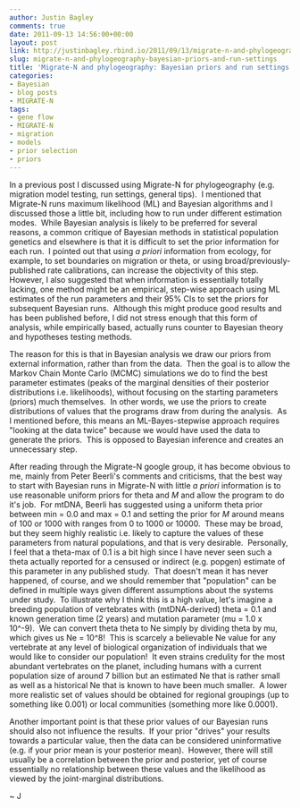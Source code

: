 ```yaml
---
author: Justin Bagley
comments: true
date: 2011-09-13 14:56:00+00:00
layout: post
link: http://justinbagley.rbind.io/2011/09/13/migrate-n-and-phylogeography-bayesian-priors-and-run-settings/
slug: migrate-n-and-phylogeography-bayesian-priors-and-run-settings
title: 'Migrate-N and phylogeography: Bayesian priors and run settings'
categories:
- Bayesian
- blog posts
- MIGRATE-N
tags:
- gene flow
- MIGRATE-N
- migration
- models
- prior selection
- priors
---
```


In a previous post I discussed using Migrate-N for phylogeography (e.g. migration model testing, run settings, general tips).  I mentioned that Migrate-N runs maximum likelihood (ML) and Bayesian algorithms and I discussed those a little bit, including how to run under different estimation modes.  While Bayesian analysis is likely to be preferred for several reasons, a common critique of Bayesian methods in statistical population genetics and elsewhere is that it is difficult to set the prior information for each run.  I pointed out that using _a priori_ information from ecology, for example, to set boundaries on migration or theta, or using broad/previously-published rate calibrations, can increase the objectivity of this step.  However, I also suggested that when information is essentially totally lacking, one method might be an empirical, step-wise approach using ML estimates of the run parameters and their 95% CIs to set the priors for subsequent Bayesian runs.  Although this might produce good results and has been published before, I did not stress enough that this form of analysis, while empirically based, actually runs counter to Bayesian theory and hypotheses testing methods.  
  
The reason for this is that in Bayesian analysis we draw our priors from external information, rather than from the data.  Then the goal is to allow the Markov Chain Monte Carlo (MCMC) simulations we do to find the best parameter estimates (peaks of the marginal densities of their posterior distributions i.e. likelihoods), without focusing on the starting parameters (priors) much themselves.  In other words, we use the priors to create distributions of values that the programs draw from during the analysis.  As I mentioned before, this means an ML-Bayes-stepwise approach requires "looking at the data twice" because we would have used the data to generate the priors.  This is opposed to Bayesian inference and creates an unnecessary step.  
  
After reading through the Migrate-N google group, it has become obvious to me, mainly from Peter Beerli's comments and criticisms, that the best way to start with Bayesian runs in Migrate-N with little _a priori_ information is to use reasonable uniform priors for theta and _M_ and allow the program to do it's job.  For mtDNA, Beerli has suggested using a uniform theta prior between min = 0.0 and max = 0.1 and setting the prior for _M_ around means of 100 or 1000 with ranges from 0 to 1000 or 10000.  These may be broad, but they seem highly realistic i.e. likely to capture the values of these parameters from natural populations, and that is very desirable.  Personally, I feel that a theta-max of 0.1 is a bit high since I have never seen such a theta actually reported for a censused or indirect (e.g. popgen) estimate of this parameter in any published study.  That doesn't mean it has never happened, of course, and we should remember that "population" can be defined in multiple ways given different assumptions about the systems under study.  To illustrate why I think this is a high value, let's imagine a breeding population of vertebrates with (mtDNA-derived) theta = 0.1 and known generation time (2 years) and mutation parameter (mu = 1.0 x 10^-9).  We can convert theta theta to Ne simply by dividing theta by mu, which gives us Ne = 10^8!  This is scarcely a believable Ne value for any vertebrate at any level of biological organization of individuals that we would like to consider our population!  It even strains credulity for the most abundant vertebrates on the planet, including humans with a current population size of around 7 billion but an estimated Ne that is rather small as well as a historical Ne that is known to have been much smaller.  A lower more realistic set of values should be obtained for regional groupings (up to something like 0.001) or local communities (something more like 0.0001).  
  
Another important point is that these prior values of our Bayesian runs should also not influence the results.  If your prior "drives" your results towards a particular value, then the data can be considered uninformative (e.g. if your prior mean is your posterior mean).  However, there will still usually be a correlation between the prior and posterior, yet of course essentially no relationship between these values and the likelihood as viewed by the joint-marginal distributions.

~ J
